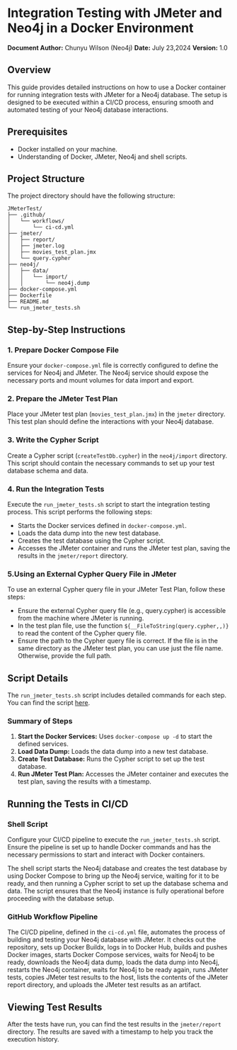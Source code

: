 # Integration Testing with JMeter and Neo4j in a Docker Environment

**Document Author:** Chunyu Wilson (Neo4j)
**Date:** July 23,2024 
**Version:** 1.0

## Overview

This guide provides detailed instructions on how to use a Docker container for running integration tests with JMeter for a Neo4j database. The setup is designed to be executed within a CI/CD process, ensuring smooth and automated testing of your Neo4j database interactions.

## Prerequisites

- Docker installed on your machine.
- Understanding of Docker, JMeter, Neo4j and shell scripts.

## Project Structure

The project directory should have the following structure:

```plaintext
JMeterTest/
├── .github/
│   └── workflows/
│       └── ci-cd.yml
├── jmeter/
│   ├── report/
│   ├── jmeter.log
│   ├── movies_test_plan.jmx
│   └── query.cypher
├── neo4j/
│   ├── data/
│   │   └── import/
│   │       └── neo4j.dump
├── docker-compose.yml
├── Dockerfile
├── README.md
└── run_jmeter_tests.sh

```

## Step-by-Step Instructions

### 1. Prepare Docker Compose File

Ensure your `docker-compose.yml` file is correctly configured to define the services for Neo4j and JMeter. The Neo4j service should expose the necessary ports and mount volumes for data import and export.

### 2. Prepare the JMeter Test Plan

Place your JMeter test plan (`movies_test_plan.jmx`) in the `jmeter` directory. This test plan should define the interactions with your Neo4j database.

### 3. Write the Cypher Script

Create a Cypher script (`createTestDb.cypher`) in the `neo4j/import` directory. This script should contain the necessary commands to set up your test database schema and data.

### 4. Run the Integration Tests

Execute the `run_jmeter_tests.sh` script to start the integration testing process. This script performs the following steps:

- Starts the Docker services defined in `docker-compose.yml`.
- Loads the data dump into the new test database.
- Creates the test database using the Cypher script.
- Accesses the JMeter container and runs the JMeter test plan, saving the results in the `jmeter/report` directory.
  
### 5.Using an External Cypher Query File in JMeter
To use an external Cypher query file in your JMeter Test Plan, follow these steps:

- Ensure the external Cypher query file (e.g., query.cypher) is accessible from the machine where JMeter is running.
- In the test plan file, use the function `${__FileToString(query.cypher,,)}` to read the content of the Cypher query file.
- Ensure the path to the Cypher query file is correct. If the file is in the same directory as the JMeter test plan, you can use just the file name. Otherwise, provide the full path.

## Script Details
The `run_jmeter_tests.sh` script includes detailed commands for each step. You can find the script [here](./run_jmeter_tests.sh).

### Summary of Steps

1. **Start the Docker Services:** Uses `docker-compose up -d` to start the defined services.
2. **Load Data Dump:** Loads the data dump into a new test database.
3. **Create Test Database:** Runs the Cypher script to set up the test database.
4. **Run JMeter Test Plan:** Accesses the JMeter container and executes the test plan, saving the results with a timestamp.

## Running the Tests in CI/CD

### Shell Script

Configure your CI/CD pipeline to execute the `run_jmeter_tests.sh` script. Ensure the pipeline is set up to handle Docker commands and has the necessary permissions to start and interact with Docker containers.

The shell script starts the Neo4j database and creates the test database by using Docker Compose to bring up the Neo4j service, waiting for it to be ready, and then running a Cypher script to set up the database schema and data. The script ensures that the Neo4j instance is fully operational before proceeding with the database setup.

### GitHub Workflow Pipeline

The CI/CD pipeline, defined in the `ci-cd.yml` file, automates the process of building and testing your Neo4j database with JMeter. It checks out the repository, sets up Docker Buildx, logs in to Docker Hub, builds and pushes Docker images, starts Docker Compose services, waits for Neo4j to be ready, downloads the Neo4j data dump, loads the data dump into Neo4j, restarts the Neo4j container, waits for Neo4j to be ready again, runs JMeter tests, copies JMeter test results to the host, lists the contents of the JMeter report directory, and uploads the JMeter test results as an artifact.

## Viewing Test Results

After the tests have run, you can find the test results in the `jmeter/report` directory. The results are saved with a timestamp to help you track the execution history.



